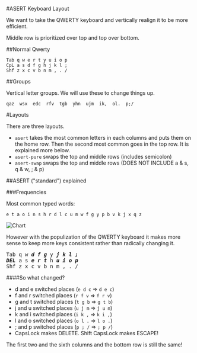 #ASERT Keyboard Layout

We want to take the QWERTY keyboard and vertically realign it to be more efficient.

Middle row is prioritized over top and top over bottom.

##Normal Qwerty

	Tab q w e r t y u i o p
	CpL a s d f g h j k l ;
	Shf z x c v b n m , . /

##Groups

Vertical letter groups. We will use these to change things up.

	qaz  wsx  edc  rfv  tgb  yhn  ujm  ik,  ol.  p;/

#Layouts

There are three layouts.

* `asert`		takes the most common letters in each columns and puts them on the home row. Then the second
most common goes in the top row. It is explained more below.
* `asert-pure`	swaps the top and middle rows (includes semicolon)
* `asert-swap`	swaps the top and middle rows (DOES NOT INCLUDE a & s, q & w, ; & p)

##ASERT ("standard") explained

###Frequencies

Most common typed words:

	e t a o i n s h r d l c u m w f g y p b v k j x q z

![Chart](https://upload.wikimedia.org/wikipedia/commons/thumb/b/b0/English_letter_frequency_%28frequency%29.svg/640px-English_letter_frequency_%28frequency%29.svg.png)

However with the populization of the QWERTY keyboard it makes more sense to keep more keys consistent rather than radically changing it.

<pre>
Tab q w <b><i>d</i></b> <b><i>f</i></b> <b><i>g</i></b> y <b><i>j</i></b> <b><i>k</i></b> <b><i>l</i></b> <b><i>;</i></b>
<b><i>DEL</i></b> a s <b><i>e</i></b> <b><i>r</i></b> <b><i>t</i></b> h <b><i>u</i></b> <b><i>i</i></b> <b><i>o</i></b> <b><i>p</i></b>
Shf z x c v b n m , . /
</pre>

####So what changed?

* d and e	switched places (`e d c` => `d e c`)
* f and r	switched places (`r f v` => `f r v`)
* g and t	switched places (`t g b` => `g t b`)
* j and u	switched places (`u j m` => `j u m`)
* k and i	switched places (`i k ,` => `k i ,`)
* l and o	switched places (`o l .` => `l o .`)
* ; and p	switched places (`p ; /` => `; p /`)
* CapsLock makes DELETE. Shift CapsLock makes ESCAPE!

The first two and the sixth columns and the bottom row is still the same!
